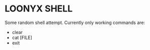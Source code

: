 # LOONYX SHELL
Some random shell attempt.
Currently only working commands are:
* clear
* cat [FILE]
* exit